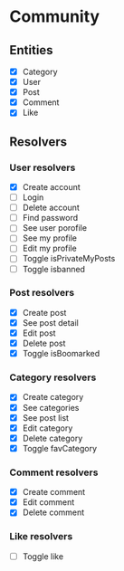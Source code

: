 # Community

## Entities

- [x] Category
- [x] User
- [x] Post
- [x] Comment
- [x] Like

## Resolvers

### User resolvers

- [x] Create account
- [ ] Login
- [ ] Delete account
- [ ] Find password
- [ ] See user porofile
- [ ] See my profile
- [ ] Edit my profile
- [ ] Toggle isPrivateMyPosts
- [ ] Toggle isbanned

### Post resolvers

- [x] Create post
- [x] See post detail
- [x] Edit post
- [x] Delete post
- [x] Toggle isBoomarked

### Category resolvers

- [x] Create category
- [x] See categories
- [x] See post list
- [x] Edit category
- [x] Delete category
- [x] Toggle favCategory

### Comment resolvers

- [x] Create comment
- [x] Edit comment
- [x] Delete comment

### Like resolvers

- [ ] Toggle like
